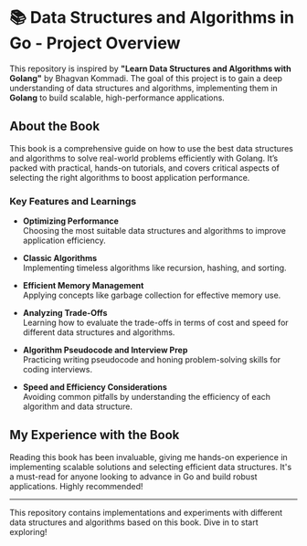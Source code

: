 # 📚 Data Structures and Algorithms in Go - Project Overview

This repository is inspired by **"Learn Data Structures and Algorithms with Golang"** by Bhagvan Kommadi. The goal of this project is to gain a deep understanding of data structures and algorithms, implementing them in **Golang** to build scalable, high-performance applications.

## About the Book

This book is a comprehensive guide on how to use the best data structures and algorithms to solve real-world problems efficiently with Golang. It’s packed with practical, hands-on tutorials, and covers critical aspects of selecting the right algorithms to boost application performance.

### Key Features and Learnings

- **Optimizing Performance**  
  Choosing the most suitable data structures and algorithms to improve application efficiency.

- **Classic Algorithms**  
  Implementing timeless algorithms like recursion, hashing, and sorting.

- **Efficient Memory Management**  
  Applying concepts like garbage collection for effective memory use.

- **Analyzing Trade-Offs**  
  Learning how to evaluate the trade-offs in terms of cost and speed for different data structures and algorithms.

- **Algorithm Pseudocode and Interview Prep**  
  Practicing writing pseudocode and honing problem-solving skills for coding interviews.

- **Speed and Efficiency Considerations**  
  Avoiding common pitfalls by understanding the efficiency of each algorithm and data structure.

## My Experience with the Book

Reading this book has been invaluable, giving me hands-on experience in implementing scalable solutions and selecting efficient data structures. It's a must-read for anyone looking to advance in Go and build robust applications. Highly recommended!

---

This repository contains implementations and experiments with different data structures and algorithms based on this book. Dive in to start exploring!
